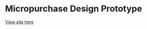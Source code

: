 # Micropurchase Design Prototype

[View site here](https://federalist.18f.gov/preview/18F/microviz/project-pages/)
